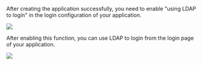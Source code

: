 <IntegrationDetailCard title="Use LDAP to Login">

After creating the application successfully, you need to enable "using LDAP to login" in the login configuration of your application.

<!-- ![](~@imagesEnUs/connections/Xnip2021-02-25_19-08-48.png) -->
![](~@imagesEnUs/connections/ldap/3-1.png)

After enabling this function, you can use LDAP to login from the login page of your application.

<!-- ![](~@imagesEnUs/connections/Xnip2021-02-25_19-06-03.png) -->
![](~@imagesEnUs/connections/ldap/3-2.png)

</IntegrationDetailCard>
